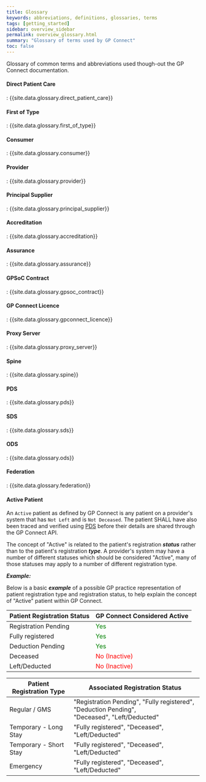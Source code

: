 ```yaml
---
title: Glossary
keywords: abbreviations, definitions, glossaries, terms
tags: [getting_started]
sidebar: overview_sidebar
permalink: overview_glossary.html
summary: "Glossary of terms used by GP Connect"
toc: false
---
```


Glossary of common terms and abbreviations used though-out the GP Connect documentation.

#### Direct Patient Care ####
: {{site.data.glossary.direct_patient_care}}

#### First of Type ####
: {{site.data.glossary.first_of_type}}

#### Consumer ####
: {{site.data.glossary.consumer}}

#### Provider ####
: {{site.data.glossary.provider}}

#### Principal Supplier ####
: {{site.data.glossary.principal_supplier}}

#### Accreditation ####
: {{site.data.glossary.accreditation}}

#### Assurance ####
: {{site.data.glossary.assurance}}

#### GPSoC Contract ####
: {{site.data.glossary.gpsoc_contract}}

#### GP Connect Licence ####
: {{site.data.glossary.gpconnect_licence}}

#### Proxy Server ####
: {{site.data.glossary.proxy_server}}

#### Spine ####
: {{site.data.glossary.spine}}

#### PDS ####
: {{site.data.glossary.pds}}

#### SDS ####
: {{site.data.glossary.sds}}

#### ODS ####
: {{site.data.glossary.ods}}

#### Federation ####
: {{site.data.glossary.federation}}

#### Active Patient ####

An `Active` patient as defined by GP Connect is any patient on a provider's system that has `Not Left` and is `Not Deceased`. The patient SHALL have also been traced and verified using [PDS](integration_personal_demographic_service.html) before their details are shared through the GP Connect API.

The concept of "Active" is related to the patient's registration ***status*** rather than to the patient's registration ***type***. A provider's system may have a number of different statuses which should be considered "Active", many of those statuses may apply to a number of different registration type.

***Example:***

Below is a basic ***example*** of a possible GP practice representation of patient registration type and registration status, to help explain the concept of "Active" patient within GP Connect.

| Patient Registration Status | GP Connect Considered Active |
| --- | --- |
| Registration Pending | <span style="color:green">Yes</span> |
| Fully registered | <span style="color:green">Yes</span> |
| Deduction Pending | <span style="color:green">Yes</span> |
| Deceased | <span style="color:red">No (Inactive)</span> |
| Left/Deducted | <span style="color:red">No (Inactive)</span> |

| Patient Registration Type | Associated Registration Status |
| --- | --- |
| Regular / GMS | "Registration Pending", "Fully registered", "Deduction Pending",<br/> "Deceased", "Left/Deducted" |
| Temporary - Long Stay | "Fully registered", "Deceased", "Left/Deducted" |
| Temporary - Short Stay | "Fully registered", "Deceased", "Left/Deducted" |
| Emergency | "Fully registered", "Deceased", "Left/Deducted" |

